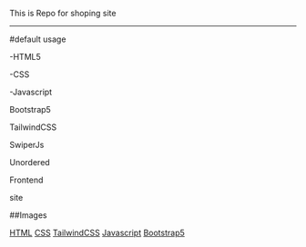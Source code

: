 This is Repo for shoping site
___

#default usage

-HTML5

-CSS

-Javascript

Bootstrap5

TailwindCSS

SwiperJs

Unordered

Frontend

site

##Images

[HTML](https://img.shields.io/badge/HTML5-E34F26?style=for-the-badge&logo=html5&logoColor=white)
[CSS](https://img.shields.io/badge/CSS3-1572B6?style=for-the-badge&logo=css3&logoColor=white)
[TailwindCSS](https://img.shields.io/badge/Tailwind_CSS-38B2AC?style=for-the-badge&logo=tailwind-css&logoColor=white)
[Javascript](https://img.shields.io/badge/JavaScript-323330?style=for-the-badge&logo=javascript&logoColor=F7DF1E)
[Bootstrap5](https://img.shields.io/badge/Bootstrap-563D7C?style=for-the-badge&logo=bootstrap&logoColor=white)







